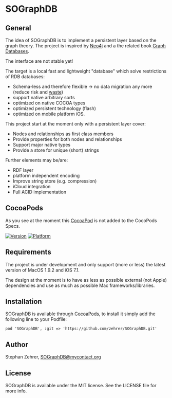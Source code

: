 # SOGraphDB

## General

The idea of SOGraphDB is to implement a persistent layer based on the graph theory.
The project is inspired by [Neo4j](http://www.neo4j.org) and a the related book [Graph Databases](http://graphdatabases.com).

The interface are not stable yet!

The target is a local fast and lightweight "database" which solve restrictions of RDB databases:
* Schema-less and therefore flexible -> no data migration any more (reduce risk and [waste](http://en.wikipedia.org/wiki/Lean_manufacturing#Types_of_waste))
* support native arbitrary sorts
* optimized on native COCOA types
* optimized persistent technology (flash)
* optimized on mobile platform iOS.

This project start at the moment only with a persistent layer cover:
* Nodes and relationships as first class members
* Provide properties for both nodes and relationships
* Support major native types
* Provide a store for unique (short) strings

Further elements may be/are:
* RDF layer
* platform independent encoding
* Improve string store (e.g. compression)
* iCloud integration
* Full ACID implementation

## CocoaPods

As you see at the moment this [CocoaPod](http://cocoapods.org) is not added to the CocoPods Specs.

[![Version](http://cocoapod-badges.herokuapp.com/v/SOGraphDB/badge.png)](http://cocoadocs.org/docsets/SOGraphDB)
[![Platform](http://cocoapod-badges.herokuapp.com/p/SOGraphDB/badge.png)](http://cocoadocs.org/docsets/SOGraphDB)

## Requirements
The project is under development and only support (more or less) the latest version of MacOS 1.9.2 and iOS 7.1.

 The design at the moment is to have as less as possible external (not Apple) dependencies and use as much as possible Mac frameworks/libraries.

## Installation

SOGraphDB is available through [CocoaPods](http://cocoapods.org), to install
it simply add the following line to your Podfile:

    pod 'SOGraphDB', :git => 'https://github.com/zehrer/SOGraphDB.git'


## Author

Stephan Zehrer, SOGraphDB@mycontact.org

## License

SOGraphDB is available under the MIT license. See the LICENSE file for more info.

